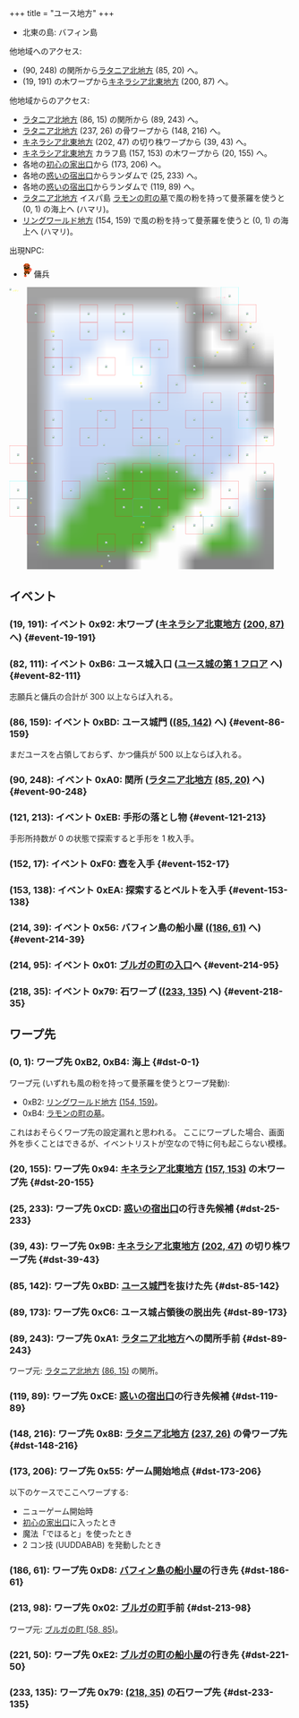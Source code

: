 +++
title = "ユース地方"
+++

* 北東の島: バフィン島

他地域へのアクセス:

* (90, 248) の関所から[ラタニア北地方](@/map/map-04/_index.md) (85, 20) へ。
* (19, 191) の木ワープから[キネラシア北東地方](@/map/map-03/_index.md) (200, 87) へ。

他地域からのアクセス:

* [ラタニア北地方](@/map/map-04/_index.md) (86, 15) の関所から (89, 243) へ。
* [ラタニア北地方](@/map/map-04/_index.md) (237, 26) の骨ワープから (148, 216) へ。
* [キネラシア北東地方](@/map/map-03/_index.md) (202, 47) の切り株ワープから (39, 43) へ。
* [キネラシア北東地方](@/map/map-03/_index.md) カラフ島 (157, 153) の木ワープから (20, 155) へ。
* 各地の[初心の家出口](@/map/map-13b/_index.md#event-112-214)から (173, 206) へ。
* 各地の[惑いの宿出口](@/map/map-13b/_index.md#event-240-150)からランダムで (25, 233) へ。
* 各地の[惑いの宿出口](@/map/map-13b/_index.md#event-240-150)からランダムで (119, 89) へ。
* [ラタニア北地方](@/map/map-04/_index.md) イスパ島 [ラモンの町の墓](@/map/map-12/_index.md#event-207-227)で風の粉を持って曼荼羅を使うと (0, 1) の海上へ (ハマリ)。
* [リングワールド地方](@/map/map-10/_index.md) (154, 159) で風の粉を持って曼荼羅を使うと (0, 1) の海上へ (ハマリ)。

出現NPC:

* ![傭兵](actor-0x06.png) 傭兵

<!-- SVG {{{ -->
<svg width="1536" height="1536" viewbox="0 0 2048 2048">
<defs>
<image id="svg-asset-bg" width="2048" height="2048" href="map-00.webp" />
<image id="svg-asset-event" width="16" height="16" href="icon-event.png" />
<image id="svg-asset-destination" width="16" height="16" href="icon-destination.png" />
<image id="svg-asset-actor-0x03" width="16" height="24" href="actor-0x03.png" />
<image id="svg-asset-actor-0x04" width="16" height="24" href="actor-0x04.png" />
<image id="svg-asset-actor-0x05" width="16" height="24" href="actor-0x05.png" />
<image id="svg-asset-actor-0x06" width="16" height="24" href="actor-0x06.png" />
<image id="svg-asset-actor-0x07" width="16" height="24" href="actor-0x07.png" />
<image id="svg-asset-actor-0x08" width="16" height="24" href="actor-0x08.png" />
<image id="svg-asset-actor-0x09" width="16" height="24" href="actor-0x09.png" />
</defs>
<use href="#svg-asset-bg" x="0" y="0"></use>
<text class="caption-48" x="1500" y="80" fill="pink">バフィン島</text>
<text class="caption-24" x="24" y="32" fill="yellow">ハマリ</text>
<text class="caption-24" x="300" y="328" fill="yellow">切株</text>
<text class="caption-24" x="1208" y="120" fill="yellow">壺</text>
<text class="caption-24" x="1744" y="272" fill="yellow">石</text>
<text class="caption-32" x="1680" y="280" fill="yellow">船</text>
<text class="caption-24" x="1764" y="444" fill="yellow">船</text>
<text class="caption-24" x="1504" y="480" fill="yellow">船</text>
<text class="caption-24" x="948" y="704" fill="yellow">惑</text>
<text class="caption-48" x="544" y="816" fill="yellow">ユース城</text>
<text class="caption-32" x="1680" y="704" fill="yellow">ブルガ</text>
<text class="caption-24" x="1860" y="1120" fill="yellow">石</text>
<text class="caption-24" x="1200" y="1144" fill="yellow">ベルト</text>
<text class="caption-24" x="156" y="1284" fill="yellow">木</text>
<text class="caption-24" x="148" y="1572" fill="yellow">木</text>
<text class="caption-24" x="196" y="1856" fill="yellow">惑</text>
<text class="caption-24" x="1380" y="1640" fill="yellow">初</text>
<text class="caption-24" x="1180" y="1768" fill="yellow">骨</text>
<text class="caption-24" x="952" y="1748" fill="yellow">手形</text>
<text class="caption-32" x="664" y="2032" fill="yellow">関</text>
<rect x="128" y="128" width="128" height="128" stroke="red" fill="none" />
<use href="#svg-asset-actor-0x03" x="184" y="180"><title>敵 0x03</title></use>
<rect x="512" y="128" width="128" height="128" stroke="red" fill="none" />
<use href="#svg-asset-actor-0x04" x="568" y="180"><title>敵 0x04</title></use>
<rect x="768" y="128" width="128" height="128" stroke="red" fill="none" />
<use href="#svg-asset-actor-0x04" x="824" y="180"><title>敵 0x04</title></use>
<rect x="1280" y="128" width="128" height="128" stroke="red" fill="none" />
<use href="#svg-asset-actor-0x07" x="1336" y="180"><title>敵 0x07</title></use>
<rect x="1408" y="128" width="128" height="128" stroke="red" fill="none" />
<use href="#svg-asset-actor-0x04" x="1464" y="180"><title>敵 0x04</title></use>
<rect x="1664" y="128" width="128" height="128" stroke="red" fill="none" />
<use href="#svg-asset-actor-0x03" x="1720" y="180"><title>敵 0x03</title></use>
<rect x="512" y="256" width="128" height="128" stroke="red" fill="none" />
<use href="#svg-asset-actor-0x08" x="568" y="308"><title>敵 0x08</title></use>
<rect x="768" y="256" width="128" height="128" stroke="red" fill="none" />
<use href="#svg-asset-actor-0x03" x="824" y="308"><title>敵 0x03</title></use>
<rect x="1536" y="256" width="128" height="128" stroke="red" fill="none" />
<use href="#svg-asset-actor-0x09" x="1592" y="308"><title>敵 0x09</title></use>
<rect x="256" y="384" width="128" height="128" stroke="red" fill="none" />
<use href="#svg-asset-actor-0x07" x="312" y="436"><title>敵 0x07</title></use>
<rect x="1024" y="384" width="128" height="128" stroke="red" fill="none" />
<use href="#svg-asset-actor-0x07" x="1080" y="436"><title>敵 0x07</title></use>
<rect x="256" y="512" width="128" height="128" stroke="red" fill="none" />
<use href="#svg-asset-actor-0x05" x="312" y="564"><title>敵 0x05</title></use>
<rect x="384" y="512" width="128" height="128" stroke="red" fill="none" />
<use href="#svg-asset-actor-0x09" x="440" y="564"><title>敵 0x09</title></use>
<rect x="640" y="512" width="128" height="128" stroke="red" fill="none" />
<use href="#svg-asset-actor-0x09" x="696" y="564"><title>敵 0x09</title></use>
<rect x="1152" y="640" width="128" height="128" stroke="red" fill="none" />
<use href="#svg-asset-actor-0x07" x="1208" y="692"><title>敵 0x07</title></use>
<rect x="1792" y="640" width="128" height="128" stroke="red" fill="none" />
<use href="#svg-asset-actor-0x09" x="1848" y="692"><title>敵 0x09</title></use>
<rect x="1024" y="768" width="128" height="128" stroke="red" fill="none" />
<use href="#svg-asset-actor-0x07" x="1080" y="820"><title>敵 0x07</title></use>
<rect x="1408" y="768" width="128" height="128" stroke="red" fill="none" />
<use href="#svg-asset-actor-0x03" x="1464" y="820"><title>敵 0x03</title></use>
<rect x="1664" y="768" width="128" height="128" stroke="red" fill="none" />
<use href="#svg-asset-actor-0x03" x="1720" y="820"><title>敵 0x03</title></use>
<rect x="256" y="896" width="128" height="128" stroke="red" fill="none" />
<use href="#svg-asset-actor-0x05" x="312" y="948"><title>敵 0x05</title></use>
<rect x="640" y="896" width="128" height="128" stroke="red" fill="none" />
<use href="#svg-asset-actor-0x03" x="696" y="948"><title>敵 0x03</title></use>
<rect x="896" y="896" width="128" height="128" stroke="red" fill="none" />
<use href="#svg-asset-actor-0x04" x="952" y="948"><title>敵 0x04</title></use>
<rect x="1280" y="896" width="128" height="128" stroke="red" fill="none" />
<use href="#svg-asset-actor-0x04" x="1336" y="948"><title>敵 0x04</title></use>
<rect x="256" y="1024" width="128" height="128" stroke="red" fill="none" />
<use href="#svg-asset-actor-0x07" x="312" y="1076"><title>敵 0x07</title></use>
<rect x="512" y="1024" width="128" height="128" stroke="red" fill="none" />
<use href="#svg-asset-actor-0x09" x="568" y="1076"><title>敵 0x09</title></use>
<rect x="896" y="1024" width="128" height="128" stroke="red" fill="none" />
<use href="#svg-asset-actor-0x03" x="952" y="1076"><title>敵 0x03</title></use>
<rect x="1024" y="1024" width="128" height="128" stroke="red" fill="none" />
<use href="#svg-asset-actor-0x07" x="1080" y="1076"><title>敵 0x07</title></use>
<rect x="1408" y="1024" width="128" height="128" stroke="red" fill="none" />
<use href="#svg-asset-actor-0x08" x="1464" y="1076"><title>敵 0x08</title></use>
<rect x="1792" y="1024" width="128" height="128" stroke="red" fill="none" />
<use href="#svg-asset-actor-0x03" x="1848" y="1076"><title>敵 0x03</title></use>
<rect x="0" y="1152" width="128" height="128" stroke="red" fill="none" />
<use href="#svg-asset-actor-0x03" x="56" y="1204"><title>敵 0x03</title></use>
<rect x="1280" y="1152" width="128" height="128" stroke="red" fill="none" />
<use href="#svg-asset-actor-0x07" x="1336" y="1204"><title>敵 0x07</title></use>
<rect x="1536" y="1152" width="128" height="128" stroke="red" fill="none" />
<use href="#svg-asset-actor-0x03" x="1592" y="1204"><title>敵 0x03</title></use>
<rect x="1664" y="1152" width="128" height="128" stroke="red" fill="none" />
<use href="#svg-asset-actor-0x07" x="1720" y="1204"><title>敵 0x07</title></use>
<rect x="128" y="1280" width="128" height="128" stroke="red" fill="none" />
<use href="#svg-asset-actor-0x07" x="184" y="1332"><title>敵 0x07</title></use>
<rect x="640" y="1280" width="128" height="128" stroke="red" fill="none" />
<use href="#svg-asset-actor-0x08" x="696" y="1332"><title>敵 0x08</title></use>
<rect x="896" y="1280" width="128" height="128" stroke="red" fill="none" />
<use href="#svg-asset-actor-0x04" x="952" y="1332"><title>敵 0x04</title></use>
<rect x="1152" y="1280" width="128" height="128" stroke="red" fill="none" />
<use href="#svg-asset-actor-0x08" x="1208" y="1332"><title>敵 0x08</title></use>
<rect x="1408" y="1280" width="128" height="128" stroke="red" fill="none" />
<use href="#svg-asset-actor-0x04" x="1464" y="1332"><title>敵 0x04</title></use>
<rect x="1792" y="1280" width="128" height="128" stroke="red" fill="none" />
<use href="#svg-asset-actor-0x08" x="1848" y="1332"><title>敵 0x08</title></use>
<rect x="384" y="1408" width="128" height="128" stroke="red" fill="none" />
<use href="#svg-asset-actor-0x04" x="440" y="1460"><title>敵 0x04</title></use>
<rect x="768" y="1408" width="128" height="128" stroke="red" fill="none" />
<use href="#svg-asset-actor-0x07" x="824" y="1460"><title>敵 0x07</title></use>
<rect x="1024" y="1408" width="128" height="128" stroke="red" fill="none" />
<use href="#svg-asset-actor-0x05" x="1080" y="1460"><title>敵 0x05</title></use>
<rect x="1280" y="1408" width="128" height="128" stroke="red" fill="none" />
<use href="#svg-asset-actor-0x09" x="1336" y="1460"><title>敵 0x09</title></use>
<rect x="1536" y="1408" width="128" height="128" stroke="red" fill="none" />
<use href="#svg-asset-actor-0x03" x="1592" y="1460"><title>敵 0x03</title></use>
<rect x="0" y="1536" width="128" height="128" stroke="red" fill="none" />
<use href="#svg-asset-actor-0x07" x="56" y="1588"><title>敵 0x07</title></use>
<rect x="768" y="1536" width="128" height="128" stroke="red" fill="none" />
<use href="#svg-asset-actor-0x03" x="824" y="1588"><title>敵 0x03</title></use>
<rect x="1024" y="1536" width="128" height="128" stroke="red" fill="none" />
<use href="#svg-asset-actor-0x09" x="1080" y="1588"><title>敵 0x09</title></use>
<rect x="1536" y="1536" width="128" height="128" stroke="red" fill="none" />
<use href="#svg-asset-actor-0x07" x="1592" y="1588"><title>敵 0x07</title></use>
<rect x="128" y="1664" width="128" height="128" stroke="red" fill="none" />
<use href="#svg-asset-actor-0x03" x="184" y="1716"><title>敵 0x03</title></use>
<rect x="1280" y="1664" width="128" height="128" stroke="red" fill="none" />
<use href="#svg-asset-actor-0x04" x="1336" y="1716"><title>敵 0x04</title></use>
<rect x="640" y="1792" width="128" height="128" stroke="red" fill="none" />
<use href="#svg-asset-actor-0x09" x="696" y="1844"><title>敵 0x09</title></use>
<rect x="896" y="1792" width="128" height="128" stroke="red" fill="none" />
<use href="#svg-asset-actor-0x04" x="952" y="1844"><title>敵 0x04</title></use>
<rect x="1536" y="0" width="128" height="128" stroke="cyan" fill="none" />
<use href="#svg-asset-actor-0x06" x="1592" y="52"><title>傭兵「ここは昔アメリカと呼ばれていた」(到達不能)</title></use>
<rect x="896" y="512" width="128" height="128" stroke="cyan" fill="none" />
<use href="#svg-asset-actor-0x06" x="952" y="564"><title>傭兵「ギルドに入らないと旅はできないよ」</title></use>
<rect x="1280" y="512" width="128" height="128" stroke="cyan" fill="none" />
<use href="#svg-asset-actor-0x06" x="1336" y="564"><title>傭兵「いい天気ですね」</title></use>
<rect x="1664" y="896" width="128" height="128" stroke="cyan" fill="none" />
<use href="#svg-asset-actor-0x06" x="1720" y="948"><title>傭兵「試合に勝って名声を上げなさい」</title></use>
<rect x="1024" y="1152" width="128" height="128" stroke="cyan" fill="none" />
<use href="#svg-asset-actor-0x06" x="1080" y="1204"><title>傭兵「悪い王をやっつけてよ」</title></use>
<rect x="0" y="1408" width="128" height="128" stroke="cyan" fill="none" />
<use href="#svg-asset-actor-0x06" x="56" y="1460"><title>傭兵「気をつけて行きな」</title></use>
<rect x="1792" y="1408" width="128" height="128" stroke="cyan" fill="none" />
<use href="#svg-asset-actor-0x06" x="1848" y="1460"><title>傭兵「ありがとう」</title></use>
<rect x="896" y="1536" width="128" height="128" stroke="cyan" fill="none" />
<use href="#svg-asset-actor-0x06" x="952" y="1588"><title>傭兵「こっちに来るな」</title></use>
<rect x="1408" y="1664" width="128" height="128" stroke="cyan" fill="none" />
<use href="#svg-asset-actor-0x06" x="1464" y="1716"><title>傭兵「みんなの話を聞け」</title></use>
<a href="#event-19-191">
<use href="#svg-asset-event" x="152" y="1528"><title>(19, 191): イベント 0x92: 木ワープ (キネラシア北東地方 (200, 87) へ)</title></use>
</a>
<a href="#event-82-111">
<use href="#svg-asset-event" x="656" y="888"><title>(82, 111): イベント 0xB6: ユース城入口 (ユース城の第 1 フロアへ)</title></use>
</a>
<a href="#event-86-159">
<use href="#svg-asset-event" x="688" y="1272"><title>(86, 159): イベント 0xBD: ユース城門 (ユース地方 (85, 142) へ)</title></use>
</a>
<a href="#event-90-248">
<use href="#svg-asset-event" x="720" y="1984"><title>(90, 248): イベント 0xA0: 関所 (ラタニア北地方 (85, 20) へ)</title></use>
</a>
<a href="#event-121-213">
<use href="#svg-asset-event" x="968" y="1704"><title>(121, 213): イベント 0xEB: 手形の落とし物</title></use>
</a>
<a href="#event-152-17">
<use href="#svg-asset-event" x="1216" y="136"><title>(152, 17): イベント 0xF0: 壺を入手</title></use>
</a>
<a href="#event-153-138">
<use href="#svg-asset-event" x="1224" y="1104"><title>(153, 138): イベント 0xEA: 探索するとベルトを入手</title></use>
</a>
<a href="#event-214-39">
<use href="#svg-asset-event" x="1712" y="312"><title>(214, 39): イベント 0x56: バフィン島の船小屋 ((186, 61) へ)</title></use>
</a>
<a href="#event-214-95">
<use href="#svg-asset-event" x="1712" y="760"><title>(214, 95): イベント 0x01: ブルガの町の入口へ</title></use>
</a>
<a href="#event-218-35">
<use href="#svg-asset-event" x="1744" y="280"><title>(218, 35): イベント 0x79: 石ワープ ((233, 135) へ)</title></use>
</a>
<a href="#dst-0-1">
<use href="#svg-asset-destination" x="0" y="8"><title>(0, 1): ワープ先 0xB2, 0xB4: 海上</title></use>
</a>
<a href="#dst-213-98">
<use href="#svg-asset-destination" x="1704" y="784"><title>(213, 98): ワープ先 0x02: ブルガの町手前</title></use>
</a>
<a href="#dst-173-206">
<use href="#svg-asset-destination" x="1384" y="1648"><title>(173, 206): ワープ先 0x55: ゲーム開始地点</title></use>
</a>
<a href="#dst-233-135">
<use href="#svg-asset-destination" x="1864" y="1080"><title>(233, 135): ワープ先 0x79: (218, 35) の石ワープ先</title></use>
</a>
<a href="#dst-148-216">
<use href="#svg-asset-destination" x="1184" y="1728"><title>(148, 216): ワープ先 0x8B: ラタニア北地方 (237, 26) の骨ワープ先</title></use>
</a>
<a href="#dst-20-155">
<use href="#svg-asset-destination" x="160" y="1240"><title>(20, 155): ワープ先 0x94: キネラシア北東地方 (157, 153) の木ワープ先</title></use>
</a>
<a href="#dst-39-43">
<use href="#svg-asset-destination" x="312" y="344"><title>(39, 43): ワープ先 0x9B: キネラシア北東地方 (202, 47) の切り株ワープ先</title></use>
</a>
<a href="#dst-89-243">
<use href="#svg-asset-destination" x="712" y="1944"><title>(89, 243): ワープ先 0xA1: ラタニア北地方への関所手前</title></use>
</a>
<a href="#dst-85-142">
<use href="#svg-asset-destination" x="680" y="1136"><title>(85, 142): ワープ先 0xBD: ユース城門を抜けた先</title></use>
</a>
<a href="#dst-89-173">
<use href="#svg-asset-destination" x="712" y="1384"><title>(89, 173): ワープ先 0xC6: ユース城占領後の脱出先</title></use>
</a>
<a href="#dst-25-233">
<use href="#svg-asset-destination" x="200" y="1864"><title>(25, 233): ワープ先 0xCD: 惑いの宿出口の行き先候補</title></use>
</a>
<a href="#dst-119-89">
<use href="#svg-asset-destination" x="952" y="712"><title>(119, 89): ワープ先 0xCE: 惑いの宿出口の行き先候補</title></use>
</a>
<a href="#dst-186-61">
<use href="#svg-asset-destination" x="1488" y="488"><title>(186, 61): ワープ先 0xD8: バフィン島の船小屋の行き先</title></use>
</a>
<a href="#dst-221-50">
<use href="#svg-asset-destination" x="1768" y="400"><title>(221, 50): ワープ先 0xE2: ブルガの町の船小屋の行き先</title></use>
</a>
</svg>
<!-- }}} -->


## イベント

### (19, 191): イベント 0x92: 木ワープ ([キネラシア北東地方](@/map/map-03/_index.md) [(200, 87)](@/map/map-03/_index.md#dst-200-87) へ) {#event-19-191}

### (82, 111): イベント 0xB6: ユース城入口 ([ユース城の第 1 フロア](@/map/map-14/_index.md#dst-20-21) へ) {#event-82-111}

志願兵と傭兵の合計が 300 以上ならば入れる。

### (86, 159): イベント 0xBD: ユース城門 ([(85, 142)](#dst-85-142) へ) {#event-86-159}

まだユースを占領しておらず、かつ傭兵が 500 以上ならば入れる。

### (90, 248): イベント 0xA0: 関所 ([ラタニア北地方](@/map/map-04/_index.md) [(85, 20)](@/map/map-04/_index.md#dst-85-20) へ) {#event-90-248}

### (121, 213): イベント 0xEB: 手形の落とし物 {#event-121-213}

手形所持数が 0 の状態で探索すると手形を 1 枚入手。

### (152, 17): イベント 0xF0: 壺を入手 {#event-152-17}

### (153, 138): イベント 0xEA: 探索するとベルトを入手 {#event-153-138}

### (214, 39): イベント 0x56: バフィン島の船小屋 ([(186, 61)](#dst-186-61) へ) {#event-214-39}

### (214, 95): イベント 0x01: [ブルガの町の入口](@/map/map-12/_index.md#dst-57-82)へ {#event-214-95}

### (218, 35): イベント 0x79: 石ワープ ([(233, 135)](#dst-233-135) へ) {#event-218-35}


## ワープ先

### (0, 1): ワープ先 0xB2, 0xB4: 海上 {#dst-0-1}

ワープ元 (いずれも風の粉を持って曼荼羅を使うとワープ発動):

* 0xB2: [リングワールド地方](@/map/map-10/_index.md) [(154, 159)](@/map/map-10/_index.md#event-154-159)。
* 0xB4: [ラモンの町の墓](@/map/map-12/_index.md#event-207-227)。

これはおそらくワープ先の設定漏れと思われる。
ここにワープした場合、画面外を歩くことはできるが、イベントリストが空なので特に何も起こらない模様。

### (20, 155): ワープ先 0x94: [キネラシア北東地方](@/map/map-03/_index.md) [(157, 153)](@/map/map-03/_index.md#event-157-153) の木ワープ先 {#dst-20-155}

### (25, 233): ワープ先 0xCD: [惑いの宿出口](@/map/map-13b/_index.md#event-240-150)の行き先候補 {#dst-25-233}

### (39, 43): ワープ先 0x9B: [キネラシア北東地方](@/map/map-03/_index.md) [(202, 47)](@/map/map-03/_index.md#event-202-47) の切り株ワープ先 {#dst-39-43}

### (85, 142): ワープ先 0xBD: [ユース城門](#event-86-159)を抜けた先 {#dst-85-142}

### (89, 173): ワープ先 0xC6: ユース城占領後の脱出先 {#dst-89-173}

### (89, 243): ワープ先 0xA1: [ラタニア北地方](@/map/map-04/_index.md)への関所手前 {#dst-89-243}

ワープ元: [ラタニア北地方](@/map/map-04/_index.md) [(86, 15)](@/map/map-04/_index.md#event-86-15) の関所。

### (119, 89): ワープ先 0xCE: [惑いの宿出口](@/map/map-13b/_index.md#event-240-150)の行き先候補 {#dst-119-89}

### (148, 216): ワープ先 0x8B: [ラタニア北地方](@/map/map-04/_index.md) [(237, 26)](@/map/map-04/_index.md#event-237-26) の骨ワープ先 {#dst-148-216}

### (173, 206): ワープ先 0x55: ゲーム開始地点 {#dst-173-206}

以下のケースでここへワープする:

* ニューゲーム開始時
* [初心の家出口](@/map/map-13b/_index.md#event-112-214)に入ったとき
* 魔法「でほると」を使ったとき
* 2 コン技 (UUDDABAB) を発動したとき

### (186, 61): ワープ先 0xD8: [バフィン島の船小屋](#event-214-39)の行き先 {#dst-186-61}

### (213, 98): ワープ先 0x02: [ブルガの町](@/map/map-12/_index.md#dst-57-82)手前 {#dst-213-98}

ワープ元: [ブルガの町 (58, 85)](@/map/map-12/_index.md#event-58-85)。

### (221, 50): ワープ先 0xE2: [ブルガの町の船小屋](@/map/map-12/_index.md#event-72-27)の行き先 {#dst-221-50}

### (233, 135): ワープ先 0x79: [(218, 35)](#event-218-35) の石ワープ先 {#dst-233-135}
